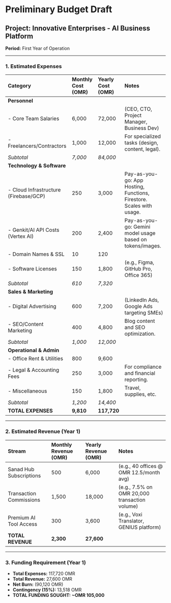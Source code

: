 
# Preliminary Budget Draft

## Project: Innovative Enterprises - AI Business Platform
**Period:** First Year of Operation

---

### 1. Estimated Expenses

| Category                    | Monthly Cost (OMR) | Yearly Cost (OMR) | Notes                                           |
| :-------------------------- | :----------------- | :---------------- | :---------------------------------------------- |
| **Personnel**               |                    |                   |                                                 |
| - Core Team Salaries        | 6,000              | 72,000            | (CEO, CTO, Project Manager, Business Dev)       |
| - Freelancers/Contractors   | 1,000              | 12,000            | For specialized tasks (design, content, legal). |
| *Subtotal*                  | *7,000*            | *84,000*          |                                                 |
| **Technology & Software**   |                    |                   |                                                 |
| - Cloud Infrastructure (Firebase/GCP)  | 250                | 3,000             | Pay-as-you-go: App Hosting, Functions, Firestore. Scales with usage. |
| - Genkit/AI API Costs (Vertex AI)       | 200                | 2,400             | Pay-as-you-go: Gemini model usage based on tokens/images. |
| - Domain Names & SSL        | 10                 | 120               |                                                 |
| - Software Licenses         | 150                | 1,800             | (e.g., Figma, GitHub Pro, Office 365)           |
| *Subtotal*                  | *610*              | *7,320*           |                                                 |
| **Sales & Marketing**       |                    |                   |                                                 |
| - Digital Advertising       | 600                | 7,200             | (LinkedIn Ads, Google Ads targeting SMEs)       |
| - SEO/Content Marketing     | 400                | 4,800             | Blog content and SEO optimization.              |
| *Subtotal*                  | *1,000*            | *12,000*          |                                                 |
| **Operational & Admin**     |                    |                   |                                                 |
| - Office Rent & Utilities   | 800                | 9,600             |                                                 |
| - Legal & Accounting Fees   | 250                | 3,000             | For compliance and financial reporting.         |
| - Miscellaneous             | 150                | 1,800             | Travel, supplies, etc.                          |
| *Subtotal*                  | *1,200*            | *14,400*          |                                                 |
| **TOTAL EXPENSES**          | **9,810**          | **117,720**       |                                                 |

---

### 2. Estimated Revenue (Year 1)

| Stream                      | Monthly Revenue (OMR) | Yearly Revenue (OMR) | Notes                                        |
| :-------------------------- | :-------------------- | :----------------- | :------------------------------------------- |
| Sanad Hub Subscriptions     | 500                   | 6,000              | (e.g., 40 offices @ OMR 12.5/month avg)      |
| Transaction Commissions     | 1,500                 | 18,000             | (e.g., 7.5% on OMR 20,000 transaction volume)|
| Premium AI Tool Access      | 300                   | 3,600              | (e.g., Voxi Translator, GENIUS platform)     |
| **TOTAL REVENUE**           | **2,300**             | **27,600**         |                                              |

---

### 3. Funding Requirement (Year 1)
- **Total Expenses:** 117,720 OMR
- **Total Revenue:** 27,600 OMR
- **Net Burn:** (90,120 OMR)
- **Contingency (15%):** 13,518 OMR
- **TOTAL FUNDING SOUGHT:** **~OMR 105,000**

